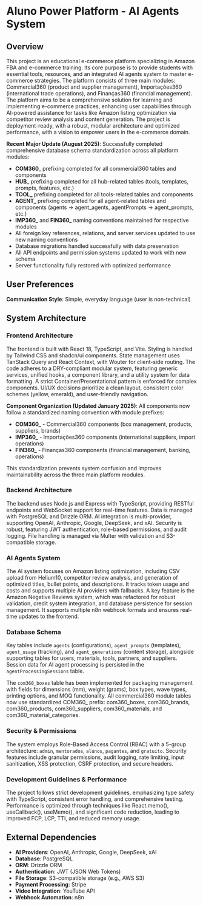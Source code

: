 # Aluno Power Platform - AI Agents System

## Overview
This project is an educational e-commerce platform specializing in Amazon FBA and e-commerce training. Its core purpose is to provide students with essential tools, resources, and an integrated AI agents system to master e-commerce strategies. The platform consists of three main modules: Commercial360 (product and supplier management), Importações360 (international trade operations), and Finanças360 (financial management). The platform aims to be a comprehensive solution for learning and implementing e-commerce practices, enhancing user capabilities through AI-powered assistance for tasks like Amazon listing optimization via competitor review analysis and content generation. The project is deployment-ready, with a robust, modular architecture and optimized performance, with a vision to empower users in the e-commerce domain.

**Recent Major Update (August 2025)**: Successfully completed comprehensive database schema standardization across all platform modules:
- **COM360_** prefixing completed for all commercial360 tables and components
- **HUB_** prefixing completed for all hub-related tables (tools, templates, prompts, features, etc.)
- **TOOL_** prefixing completed for all tools-related tables and components
- **AGENT_** prefixing completed for all agent-related tables and components (agents → agent_agents, agentPrompts → agent_prompts, etc.)
- **IMP360_** and **FIN360_** naming conventions maintained for respective modules
- All foreign key references, relations, and server services updated to use new naming conventions
- Database migrations handled successfully with data preservation
- All API endpoints and permission systems updated to work with new schema
- Server functionality fully restored with optimized performance

## User Preferences
**Communication Style**: Simple, everyday language (user is non-technical)

## System Architecture
### Frontend Architecture
The frontend is built with React 18, TypeScript, and Vite. Styling is handled by Tailwind CSS and shadcn/ui components. State management uses TanStack Query and React Context, with Wouter for client-side routing. The code adheres to a DRY-compliant modular system, featuring generic services, unified hooks, a component library, and a utility system for data formatting. A strict Container/Presentational pattern is enforced for complex components. UI/UX decisions prioritize a clean layout, consistent color schemes (yellow, emerald), and user-friendly navigation.

**Component Organization (Updated January 2025)**: All components now follow a standardized naming convention with module prefixes:
- **COM360_** - Commercial360 components (box management, products, suppliers, brands)
- **IMP360_** - Importações360 components (international suppliers, import operations)
- **FIN360_** - Finanças360 components (financial management, banking, operations)

This standardization prevents system confusion and improves maintainability across the three main platform modules.

### Backend Architecture
The backend uses Node.js and Express with TypeScript, providing RESTful endpoints and WebSocket support for real-time features. Data is managed with PostgreSQL and Drizzle ORM. AI integration is multi-provider, supporting OpenAI, Anthropic, Google, DeepSeek, and xAI. Security is robust, featuring JWT authentication, role-based permissions, and audit logging. File handling is managed via Multer with validation and S3-compatible storage.

### AI Agents System
The AI system focuses on Amazon listing optimization, including CSV upload from Helium10, competitor review analysis, and generation of optimized titles, bullet points, and descriptions. It tracks token usage and costs and supports multiple AI providers with fallbacks. A key feature is the Amazon Negative Reviews system, which was refactored for robust validation, credit system integration, and database persistence for session management. It supports multiple n8n webhook formats and ensures real-time updates to the frontend.

### Database Schema
Key tables include `agents` (configurations), `agent_prompts` (templates), `agent_usage` (tracking), and `agent_generations` (content storage), alongside supporting tables for users, materials, tools, partners, and suppliers. Session data for AI agent processing is persisted in the `agentProcessingSessions` table.

The `com360_boxes` table has been implemented for packaging management with fields for dimensions (mm), weight (grams), box types, wave types, printing options, and MOQ functionality. All commercial360 module tables now use standardized COM360_ prefix: com360_boxes, com360_brands, com360_products, com360_suppliers, com360_materials, and com360_material_categories.

### Security & Permissions
The system employs Role-Based Access Control (RBAC) with a 5-group architecture: `admin`, `mentorados`, `alunos`, `pagantes`, and `gratuito`. Security features include granular permissions, audit logging, rate limiting, input sanitization, XSS protection, CSRF protection, and secure headers.

### Development Guidelines & Performance
The project follows strict development guidelines, emphasizing type safety with TypeScript, consistent error handling, and comprehensive testing. Performance is optimized through techniques like React.memo(), useCallback(), useMemo(), and significant code reduction, leading to improved FCP, LCP, TTI, and reduced memory usage.

## External Dependencies
- **AI Providers**: OpenAI, Anthropic, Google, DeepSeek, xAI
- **Database**: PostgreSQL
- **ORM**: Drizzle ORM
- **Authentication**: JWT (JSON Web Tokens)
- **File Storage**: S3-compatible storage (e.g., AWS S3)
- **Payment Processing**: Stripe
- **Video Integration**: YouTube API
- **Webhook Automation**: n8n